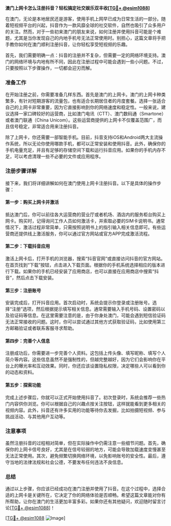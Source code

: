 **澳门上网卡怎么注册抖音？轻松搞定社交娱乐双丰收[[TG💪+ @esim1088](https://t.me/s/esim1088)]**

在澳门，无论是本地居民还是游客，使用手机上网早已成为日常生活的一部分。随着短视频平台的兴起，抖音作为一款风靡全球的社交软件，自然也吸引了众多用户的关注。然而，对于一些初来澳门的朋友来说，如何注册并使用抖音可能是个难题，尤其是当你发现自己的内地手机号无法正常使用时。别担心，这篇文章将手把手教你如何在澳门顺利注册抖音，让你轻松享受短视频的乐趣。

首先，我们需要明确一点：抖音的注册并不复杂，但需要一定的网络环境支持。澳门的网络环境与内地有所不同，因此在注册过程中可能会遇到一些小问题。不过，只要按照以下步骤操作，一切都会迎刃而解。

### 准备工作

在开始注册之前，你需要准备几样东西。首先是澳门的上网卡。澳门的上网卡种类繁多，有针对短期游客的流量包，也有适合长期居住者的月度套餐。选择一张适合自己的上网卡非常重要，因为它直接影响到你的网络速度和稳定性。一般来说，建议选择一家口碑较好的运营商，比如澳门电讯（CTT）、澳门数码通（Smartone）或者澳门联通（China Unicom）。这些运营商提供的上网卡不仅覆盖范围广，而且信号稳定，非常适合用来注册抖音。

除了上网卡，你还需要一部智能手机。目前，抖音支持iOS和Android两大主流操作系统，所以无论你使用哪款手机，都可以正常安装和使用抖音。此外，确保你的手机电量充足，并且有足够的存储空间下载和运行抖音应用。如果你的手机内存不足，可以考虑清理一些不必要的文件或应用程序。

### 注册步骤详解

接下来，我们将详细讲解如何在澳门使用上网卡注册抖音。以下是具体的操作步骤：

#### 第一步：购买上网卡并激活

抵达澳门后，你可以前往各大运营商的营业厅或者机场、酒店内的服务柜台购买上网卡。购买时，记得询问工作人员如何激活卡，并索取必要的SIM卡说明书。通常情况下，激活过程非常简单，只需按照说明书上的指引输入相关信息即可。有些运营商还提供线上激活服务，你可以通过官方网站或官方APP完成激活流程。

#### 第二步：下载抖音应用

激活上网卡后，打开手机的浏览器，搜索“抖音官网”或直接访问抖音的官方网站。在首页找到“下载”按钮，点击进入下载页面。根据你的手机系统选择相应的版本进行下载。如果你的手机已经安装了应用商店，也可以直接在应用商店中搜索“抖音”，然后点击下载安装。

#### 第三步：注册账号

安装完成后，打开抖音应用。首次启动时，系统会提示你登录或注册账号。选择“注册”选项，然后根据提示填写相关信息。通常需要输入手机号码、设置密码以及验证码等信息。在这里需要注意的是，由于你身处澳门，可能会遇到短信验证码无法正常接收的问题。这时，你可以尝试通过其他方式获取验证码，比如使用第三方邮箱验证或者联系客服寻求帮助。

#### 第四步：完善个人信息

注册成功后，你需要进一步完善个人资料。这包括上传头像、填写昵称、填写个人简介等内容。这些信息虽然不是强制性的，但越完整越好，因为它们会影响你在平台上的曝光率和互动效果。同时，你还应该设置隐私权限，决定哪些人可以看到你的动态和资料。

#### 第五步：探索功能

完成上述步骤后，你就可以正式开始使用抖音了。初次登录时，系统会推荐一些热门内容供你浏览。你可以根据自己的兴趣点按关注按钮，这样就能看到更多相关的视频内容。此外，抖音还有许多实用的功能等待你去发掘，比如拍摄短视频、参与挑战活动、与其他用户互动等。

### 注意事项

虽然注册抖音的过程相对简单，但在实际操作中仍需注意一些细节问题。首先，确保你的上网卡信号良好，尤其是在信号较弱的地方，可能会导致加载速度变慢甚至无法正常使用。其次，避免频繁切换网络环境，以免影响账号的安全性。最后，遵守当地的法律法规和社会公德，不要发布任何违法不良信息。

### 总结

通过以上步骤，你应该已经成功在澳门注册并使用了抖音。在这个过程中，选择合适的上网卡是关键所在，它决定了你的网络体验是否顺畅。希望这篇文章能对你有所帮助，让你在澳门的生活更加丰富多彩。如果你还有其他疑问，欢迎随时留言讨论[[TG💪+ @esim1088](https://t.me/s/esim1088)]！

[[TG💪+ @esim1088](https://t.me/s/esim1088) ![Image](https://i.postimg.cc/4NQfJmqS/Snipaste-2025-05-13-00-14-12.png)]